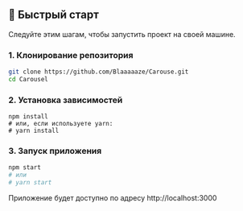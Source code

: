 ## 🚀 Быстрый старт

Следуйте этим шагам, чтобы запустить проект на своей машине.

### 1. Клонирование репозитория

```bash
git clone https://github.com/Blaaaaaze/Carouse.git
cd Carousel
```
### 2. Установка зависимостей

```bach
npm install
# или, если используете yarn:
# yarn install
```

### 3. Запуск приложения

```bash
npm start
# или
# yarn start
```

Приложение будет доступно по адресу http://localhost:3000
